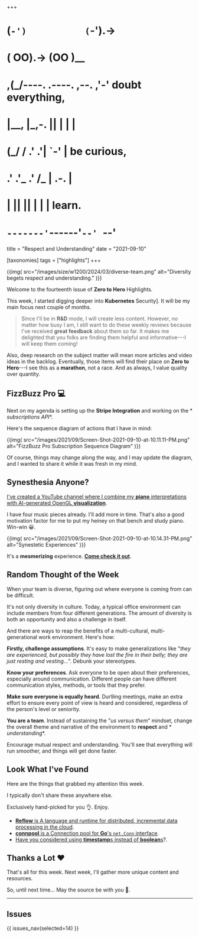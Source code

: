 +++
#   (`-')           (`-').->
#   ( OO).->        (OO )__
# ,(_/----. .----. ,--. ,'-' doubt everything,
# |__,    |\_,-.  ||  | |  |
#  (_/   /    .' .'|  `-'  | be curious,
#  .'  .'_  .'  /_ |  .-.  |
# |       ||      ||  | |  | learn.
# `-------'`------'`--' `--'

title = "Respect and Understanding"
date = "2021-09-10"

[taxonomies]
tags = ["highlights"]
+++

{{img(
  src="/images/size/w1200/2024/03/diverse-team.png"
  alt="Diversity begets respect and understanding."
)}}

Welcome to the fourteenth issue of **Zero to Hero** Highlights.

This week, I started digging deeper into **Kubernetes** Security]. It
will be my main focus next couple of months.

> Since I'll be in **R&D** mode, I will create less content. However, no matter
> how busy I am, I still want to do these weekly reviews because I've received 
> **great feedback** about them so far. It makes me delighted that you folks are
> finding them helpful and informative---I will keep them coming!

Also, deep research on the subject matter will mean more articles and video
ideas in the backlog. Eventually, those items will find their place on **Zero to
Hero**---I see this as a **marathon**, not a race. And as always, I value
quality over quantity.

## FizzBuzz Pro 💻

Next on my agenda is setting up the **Stripe Integration** and working on the *
*subscriptions API**.

Here's the sequence diagram of actions that I have in mind:

{{img(
  src="/images/2021/09/Screen-Shot-2021-09-10-at-10.11.11-PM.png"
  alt="FizzBuzz Pro Subscription Sequence Diagram"
)}}

Of course, things may change along the way, and I may update the diagram, and I
wanted to share it while it was fresh in my mind.

## Synesthesia Anyone?

[I've created a YouTube channel where I combine my **piano** 
interpretations with AI-generated OpenGL 
**visualization**][youtube].

[youtube]: https://www.youtube.com/channel/UCdpJG2a5xmDRcYjjQuFH8KQ

I have four music pieces already. I'll add more in time. That's also a good
motivation factor for me to put my heiney on that bench and study piano. Win-win
😀.

{{img(
  src="/images/2021/09/Screen-Shot-2021-09-10-at-10.14.31-PM.png"
  alt="Synestetic Experiences"
)}}

It's a **mesmerizing** experience. [**Come check it out**][youtube].

## Random Thought of the Week

When your team is diverse, figuring out where everyone is coming from can be
difficult.

It's not only diversity in culture. Today, a typical office environment can
include members from four different generations. The amount of diversity is both
an opportunity and also a challenge in itself.

And there are ways to reap the benefits of a multi-cultural, multi-generational
work environment. Here's how:

**Firstly, challenge assumptions**. It's easy to make generalizations like 
"*they are experienced, but possibly they have lost the fire in their belly; 
they are just resting and vesting...*". Debunk your stereotypes.

**Know your preferences**. Ask everyone to be open about their preferences,
especially around communication. Different people can have different
communication styles, methods, or tools that they prefer.

**Make sure everyone is equally heard**. Dur9ing meetings, make an extra effort
to ensure every point of view is heard and considered, regardless of the
person's level or seniority.

**You are a team**. Instead of sustaining the "_us versus them_" mindset, change
the overall theme and narrative of the environment to **respect** and *
*understanding**.

Encourage mutual respect and understanding. You'll see that everything will run
smoother, and things will get done faster.

## Look What I've Found

Here are the things that grabbed my attention this week.

I typically don't share these anywhere else.

Exclusively hand-picked for you 👌. Enjoy.

* [**Reflow** is A language and runtime for distributed, incremental data 
  processing in the cloud][reflow].
* [**connpool** is a Connection pool for **Go**'s `net.Conn` 
  interface][connpool].
* [Have you considered using **timestamp**s instead of **boolean**s][timestamp]?.

[reflow]: https://github.com/grailbio/reflow
[connpool]: https://github.com/buraksezer/connpool
[timestamp]: https://changelog.com/posts/you-might-as-well-timestamp-it

## Thanks a Lot ❤️

That's all for this week. Next week, I'll gather more unique content and
resources.

So, until next time... May the source be with you 🦄.

--------

## Issues

{{ issues_nav(selected=14) }}

